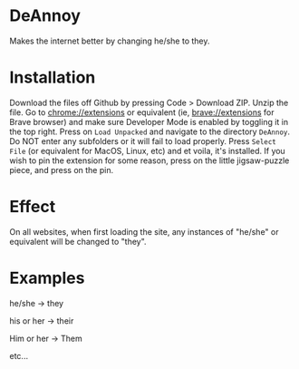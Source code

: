 # DeAnnoy
 Makes the internet better by changing he/she to they.

# Installation
Download the files off Github by pressing Code > Download ZIP. Unzip the file. Go to [chrome://extensions](chrome://extensions) or equivalent (ie, [brave://extensions](brave://extensions) for Brave browser) and make sure Developer Mode is enabled by toggling it in the top right. Press on `Load Unpacked` and navigate to the directory `DeAnnoy`. Do NOT enter any subfolders or it will fail to load properly. Press `Select File` (or equivalent for MacOS, Linux, etc) and et voila, it's installed. If you wish to pin the extension for some reason, press on the little jigsaw-puzzle piece, and press on the pin.

# Effect
On all websites, when first loading the site, any instances of "he/she" or equivalent will be changed to "they".

# Examples
he/she -> they

his or her -> their

Him or her -> Them

etc...
